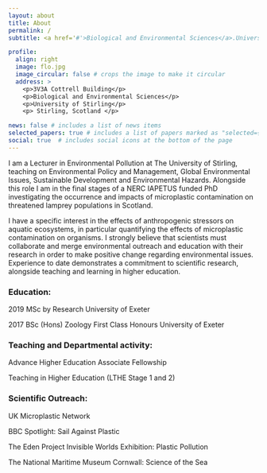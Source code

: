 ```yaml
---
layout: about
title: About
permalink: /
subtitle: <a href='#'>Biological and Environmental Sciences</a>.University of Stirling

profile:
  align: right
  image: flo.jpg
  image_circular: false # crops the image to make it circular
  address: >
    <p>3V3A Cottrell Building</p>
    <p>Biological and Environmental Sciences</p>
    <p>University of Stirling</p>
    <p> Stirling, Scotland </p>

news: false # includes a list of news items
selected_papers: true # includes a list of papers marked as "selected={true}"
social: true  # includes social icons at the bottom of the page
---
```

I am a Lecturer in Environmental Pollution at The University of Stirling, teaching on Environmental Policy and Management, Global Environmental Issues, Sustainable Development and Environmental Hazards. Alongside this role I am in the final stages of a NERC IAPETUS funded PhD investigating the occurrence and impacts of microplastic contamination on threatened lamprey populations in Scotland.

I have a specific interest in the effects of anthropogenic stressors on aquatic ecosystems, in particular quantifying the effects of microplastic contamination on organisms. I strongly believe that scientists must collaborate and merge environmental outreach and education with their research in order to make positive change regarding environmental issues. Experience to date demonstrates a commitment to scientific research, alongside teaching and learning in higher education.

### Education: 
<p> 2019 MSc by Research University of Exeter
<p> 2017 BSc (Hons) Zoology First Class Honours University of Exeter 

### Teaching and Departmental activity:
<p> Advance Higher Education Associate Fellowship
<p> Teaching in Higher Education (LTHE Stage 1 and 2)

### Scientific Outreach: 
<p> UK Microplastic Network
<p> BBC Spotlight: Sail Against Plastic
<p> The Eden Project Invisible Worlds Exhibition: Plastic Pollution
<p> The National Maritime Museum Cornwall: Science of the Sea

